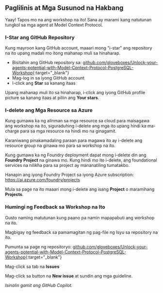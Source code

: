 ## Paglilinis at Mga Susunod na Hakbang

Yaay! Tapos mo na ang workshop na ito! Sana ay marami kang natutunan tungkol sa mga agent at Model Context Protocol.

### I-Star ang GitHub Repository

Kung mayroon kang GitHub account, maaari mong "i-star" ang repository na ito upang madali mo itong mahanap muli sa hinaharap.

* Bisitahin ang GitHub repository sa: [github.com/gloveboxes/Unlock-your-agents-potential-with-Model-Context-Protocol-PostgreSQL-Workshop](https://github.com/gloveboxes/Unlock-your-agents-potential-with-Model-Context-Protocol-PostgreSQL-Workshop){:target="_blank"}
* Mag-log in sa iyong GitHub account
* I-click ang **Star** sa kanang itaas

Upang mahanap muli ito sa hinaharap, i-click ang iyong GitHub profile picture sa kanang itaas at piliin ang **Your stars**.

### I-delete ang Mga Resource sa Azure

Kung gumawa ka ng alinman sa mga resource sa cloud para maisagawa ang workshop na ito, siguraduhing i-delete ang mga ito upang hindi ka ma-charge para sa mga resource na hindi mo na ginagamit.

Karaniwang pinakamadaling paraan para magawa ito ay i-delete ang resource group na ginawa mo para sa workshop na ito.

Kung gumawa ka ng Foundry deployment dapat mong i-delete din ang **Foundry Project** na ginawa mo. Kung hindi mo ito i-delete, ang foundational services na nilikha para sa project ay mananatiling tumatakbo.

Hanapin ang iyong Foundry Project sa iyong Azure subscription: https://ai.azure.com/foundry/projects

Mula sa page na ito maaari mong i-delete ang isang **Project** o maramihang **Projects**.

### Humingi ng Feedback sa Workshop na Ito

Gusto naming matutunan kung paano pa namin mapapabuti ang workshop na ito.

Magbigay ng feedback sa pamamagitan ng pag-file ng Isyu sa repository na ito.

Pumunta sa page ng repositoryo: [github.com/gloveboxes/Unlock-your-agents-potential-with-Model-Context-Protocol-PostgreSQL-Workshop](https://github.com/gloveboxes/Unlock-your-agents-potential-with-Model-Context-Protocol-PostgreSQL-Workshop){:target="_blank"}

Mag-click sa tab na **Issues**

Mag-click sa button na **New issue** at sundin ang mga guideline.

*Isinalin gamit ang GitHub Copilot.*
